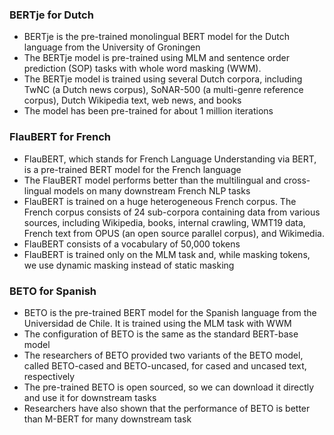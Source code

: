 ### BERTje for Dutch 
<ul>
  <li> BERTje is the pre-trained monolingual BERT model for the Dutch language from the University of Groningen <br> </li>
  <li> The BERTje model is pre-trained using MLM and sentence order prediction (SOP) tasks with whole word masking (WWM). <br> </li>
  <li> The BERTje model is trained using several Dutch corpora, including TwNC (a Dutch news corpus), SoNAR-500 (a multi-genre reference corpus), Dutch Wikipedia          text, web news, and books <br> </li>
  <li> The model has been pre-trained for about 1 million iterations <br> </li>
</ul>

### FlauBERT for French
<ul>
  <li> FlauBERT, which stands for French Language Understanding via BERT, is a pre-trained BERT model for the French language <br> </li>
  <li> The FlauBERT model performs better than the multilingual and cross-lingual models on many downstream French NLP tasks <br> </li>
  <li> FlauBERT is trained on a huge heterogeneous French corpus. The French corpus consists of 24 sub-corpora containing data from various sources, including              Wikipedia, books, internal crawling, WMT19 data, French text from OPUS (an open source parallel corpus), and Wikimedia. <br> </li>
  <li> FlauBERT consists of a vocabulary of 50,000 tokens <br> </li>
  <li> FlauBERT is trained only on the MLM task and, while masking tokens, we use dynamic masking instead of static masking <br> </li>
</ul>

### BETO for Spanish
<ul>
  <li> BETO is the pre-trained BERT model for the Spanish language from the Universidad de Chile. It is trained using the MLM task with WWM <br> </li>
  <li> The configuration of BETO is the same as the standard BERT-base model <br> </li>
  <li> The researchers of BETO provided two variants of the BETO model, called BETO-cased and BETO-uncased, for cased and uncased text, respectively <br> </li>
  <li> The pre-trained BETO is open sourced, so we can download it directly and use it for downstream tasks <br> </li>
  <li> Researchers have also shown that the performance of BETO is better than M-BERT for many downstream task <br> </li>
</ul>
